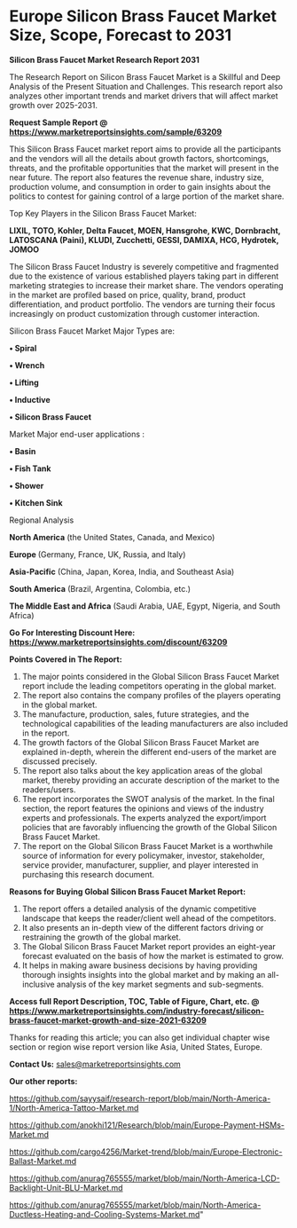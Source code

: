  # Europe Silicon Brass Faucet Market Size, Scope, Forecast to 2031

<strong>Silicon Brass Faucet Market Research Report 2031</strong>

The Research Report on Silicon Brass Faucet Market is a Skillful and Deep Analysis of the Present Situation and Challenges. This research report also analyzes other important trends and market drivers that will affect market growth over 2025-2031.

<strong>Request Sample Report @ <a href=https://www.marketreportsinsights.com/sample/63209>https://www.marketreportsinsights.com/sample/63209</a></strong>

This Silicon Brass Faucet market report aims to provide all the participants and the vendors will all the details about growth factors, shortcomings, threats, and the profitable opportunities that the market will present in the near future. The report also features the revenue share, industry size, production volume, and consumption in order to gain insights about the politics to contest for gaining control of a large portion of the market share.

Top Key Players in the Silicon Brass Faucet Market:

<strong>LIXIL, TOTO, Kohler, Delta Faucet, MOEN, Hansgrohe, KWC, Dornbracht, LATOSCANA (Paini), KLUDI, Zucchetti, GESSI, DAMIXA, HCG, Hydrotek, JOMOO</strong>

The Silicon Brass Faucet Industry is severely competitive and fragmented due to the existence of various established players taking part in different marketing strategies to increase their market share. The vendors operating in the market are profiled based on price, quality, brand, product differentiation, and product portfolio. The vendors are turning their focus increasingly on product customization through customer interaction.

Silicon Brass Faucet Market Major Types are:

<strong>• Spiral

• Wrench

• Lifting

• Inductive

• Silicon Brass Faucet</strong>

Market Major end-user applications :

<strong>• Basin

• Fish Tank

• Shower

• Kitchen Sink</strong>

Regional Analysis

</u><strong><b>North America</b></strong> (the United States, Canada, and Mexico)

<strong><b>Europe </b></strong>(Germany, France, UK, Russia, and Italy)

<strong><b>Asia-Pacific</b></strong> (China, Japan, Korea, India, and Southeast Asia)

<strong><b>South America</b></strong> (Brazil, Argentina, Colombia, etc.)

<strong><b>The Middle East and Africa</b></strong> (Saudi Arabia, UAE, Egypt, Nigeria, and South Africa)

<strong>Go For Interesting Discount Here: <a href=https://www.marketreportsinsights.com/discount/63209>https://www.marketreportsinsights.com/discount/63209</a></strong>

<strong>Points Covered in The Report:</strong>
<ol>
  <li>The major points considered in the Global Silicon Brass Faucet Market report include the leading competitors operating in the global market.</li>
  <li>The report also contains the company profiles of the players operating in the global market.</li>
  <li>The manufacture, production, sales, future strategies, and the technological capabilities of the leading manufacturers are also included in the report.</li>
  <li>The growth factors of the Global Silicon Brass Faucet Market are explained in-depth, wherein the different end-users of the market are discussed precisely.</li>
  <li>The report also talks about the key application areas of the global market, thereby providing an accurate description of the market to the readers/users.</li>
  <li>The report incorporates the SWOT analysis of the market. In the final section, the report features the opinions and views of the industry experts and professionals. The experts analyzed the export/import policies that are favorably influencing the growth of the Global Silicon Brass Faucet Market.</li>
  <li>The report on the Global Silicon Brass Faucet Market is a worthwhile source of information for every policymaker, investor, stakeholder, service provider, manufacturer, supplier, and player interested in purchasing this research document.</li>
</ol>
<strong>Reasons for Buying Global Silicon Brass Faucet Market Report:</strong>

<ol>
  <li>The report offers a detailed analysis of the dynamic competitive landscape that keeps the reader/client well ahead of the competitors.</li>
  <li>It also presents an in-depth view of the different factors driving or restraining the growth of the global market.</li>
  <li>The Global Silicon Brass Faucet Market report provides an eight-year forecast evaluated on the basis of how the market is estimated to grow.</li>
  <li>It helps in making aware business decisions by having providing thorough insights insights into the global market and by making an all-inclusive analysis of the key market segments and sub-segments.</li>
</ol>
<strong>Access full Report Description, TOC, Table of Figure, Chart, etc. @ <a href=https://www.marketreportsinsights.com/industry-forecast/silicon-brass-faucet-market-growth-and-size-2021-63209>https://www.marketreportsinsights.com/industry-forecast/silicon-brass-faucet-market-growth-and-size-2021-63209</a></strong>


Thanks for reading this article; you can also get individual chapter wise section or region wise report version like Asia, United States, Europe.

<strong>Contact Us:</strong>
sales@marketreportsinsights.com

<strong>Our other reports:</strong>

<a href=https://github.com/sayysaif/research-report/blob/main/North-America-1/North-America-Tattoo-Market.md>https://github.com/sayysaif/research-report/blob/main/North-America-1/North-America-Tattoo-Market.md</a>

<a href=https://github.com/anokhi121/Research/blob/main/Europe-Payment-HSMs-Market.md>https://github.com/anokhi121/Research/blob/main/Europe-Payment-HSMs-Market.md</a>

<a href=https://github.com/cargo4256/Market-trend/blob/main/Europe-Electronic-Ballast-Market.md>https://github.com/cargo4256/Market-trend/blob/main/Europe-Electronic-Ballast-Market.md</a>

<a href=https://github.com/anurag765555/market/blob/main/North-America-LCD-Backlight-Unit-BLU-Market.md>https://github.com/anurag765555/market/blob/main/North-America-LCD-Backlight-Unit-BLU-Market.md</a>

<a href=https://github.com/anurag765555/market/blob/main/North-America-Ductless-Heating-and-Cooling-Systems-Market.md>https://github.com/anurag765555/market/blob/main/North-America-Ductless-Heating-and-Cooling-Systems-Market.md</a>"

